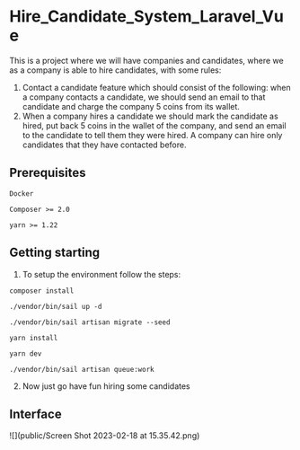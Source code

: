 # Hire_Candidate_System_Laravel_Vue

This is a project where we will have companies and candidates, where we as a company is able to hire candidates, with some rules: 

1. Contact a candidate feature which should consist of the following: when a company contacts a candidate, we should send an email to that candidate and charge the company 5 coins from its wallet.
2. When a company hires a candidate we should mark the candidate as hired, put back 5 coins in the wallet of the company, and send an email to the candidate to tell them they were hired. A company can hire only candidates that they have contacted before.

## Prerequisites

```
Docker
```

```
Composer >= 2.0
```

```
yarn >= 1.22
```

## Getting starting

1. To setup the environment follow the steps: 

```
composer install
```

```
./vendor/bin/sail up -d
```

```
./vendor/bin/sail artisan migrate --seed
```

```
yarn install
```

```
yarn dev
```

```
./vendor/bin/sail artisan queue:work
```

2. Now just go have fun hiring some candidates

## Interface

![](public/Screen Shot 2023-02-18 at 15.35.42.png)

